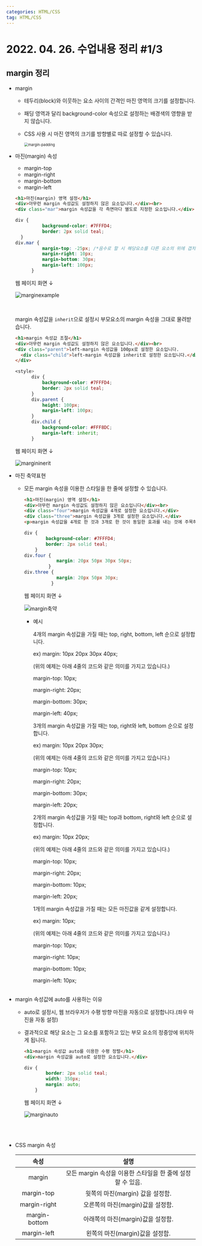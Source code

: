 ```yaml
---
categories: HTML/CSS
tag: HTML/CSS
---
```




# 2022. 04. 26. 수업내용 정리 #1/3

## margin 정리



+ margin

  * 테두리(block)와 이웃하는 요소 사이의 간격인 마진 영역의 크기를 설정합니다. 

  * 패딩 영역과 달리 background-color 속성으로 설정하는 배경색의 영향을 받지 않습니다. 

  * CSS 사용 시 마진 영역의 크기를 방향별로 따로 설정할 수 있습니다.

    <img src="../../images/2022-04-27-class8(margin,padding,position)/margin-padding.png" alt="margin-padding" style="zoom:67%;" />

+ 마진(margin) 속성

  * margin-top
  * margin-right
  * margin-bottom
  * margin-left 

  ```html
  <h1>마진(margin) 영역 설정</h1>
  <div>아무런 margin 속성값도 설정하지 않은 요소입니다.</div><br>
  <div class="mar">margin 속성값을 각 측면마다 별도로 지정한 요소입니다.</div>
  ```

  ```css
  div {
  			background-color: #7FFFD4;
  			border: 2px solid teal;
  	}
  div.mar {
  			margin-top: -25px; /*음수로 할 시 해당요소를 다른 요소의 위에 겹치게 할 수도 있습니다.*/
  			margin-right: 10px;
  			margin-bottom: 30px;
  			margin-left: 100px;
  		}
  ```

  웹 페이지 화면 ↓

  ![marginexample](../../images/2022-04-27-class8(margin,padding,position)/marginexample-16510353879533.png)

  <br>

  margin 속성값을 `inherit`으로 설정시 부모요소의 margin 속성을 그대로 물려받습니다.

  ```html
  <h1>margin 속성값 조절</h1>
  <div>아무런 margin 속성값도 설정하지 않은 요소입니다.</div><br>
  <div class="parent">left-margin 속성값을 100px로 설정한 요소입니다.
  	<div class="child">left-margin 속성값을 inherit로 설정한 요소입니다.</div>
  </div>
  ```

  ```css
  <style>
  		div {
  			background-color: #7FFFD4;
  			border: 2px solid teal;
  		}
  		div.parent {
  			height: 100px;
  			margin-left: 100px;
  		}
  		div.child {
  			background-color: #FFF8DC;
  			margin-left: inherit;
  		}
  ```

  웹 페이지 화면 ↓

  ![margininerit](../../images/2022-04-27-class8(margin,padding,position)/margininerit.png)

+ 마진 축약표현

  * 모든  margin 속성을 이용한 스타일을 한 줄에 설정할 수 있습니다.

    ```html
    <h1>마진(margin) 영역 설정</h1>
    <div>아무런 margin 속성값도 설정하지 않은 요소입니다</div><br>
    <div class="four">margin 속성값을 4개로 설정한 요소입니다.</div>
    <div class="three">margin 속성값을 3개로 설정한 요소입니다.</div>
    <p>margin 속성값을 4개로 한 것과 3개로 한 것이 동일한 효과를 내는 것에 주목하세요!</p>
    ```

    ```css
    div {
    		background-color: #7FFFD4;
    		border: 2px solid teal;
    	}
    div.four { 
        		margin: 20px 50px 30px 50px; 
             }
    div.three { 
        		margin: 20px 50px 30px; 
    		  }
    ```

    웹 페이지 화면 ↓

    <img src="../../images/2022-04-27-class8(margin)/margin축약.png" alt="margin축약"  />

    - 예시

      4개의 margin 속성값을 가질 때는 top, right, bottom, left 순으로 설정합니다.<br>

      ex) margin: 10px 20px 30px 40px;<br>

      (위의 예제는 아래 4줄의 코드와 같은 의미를 가지고 있습니다.)<br>

      margin-top: 10px;<br>

      margin-right: 20px;<br>

      margin-bottom: 30px;<br>

      margin-left: 40px;<br>

       

      3개의 margin 속성값을 가질 때는 top, right와 left, bottom 순으로 설정합니다.<br>

      ex) margin: 10px 20px 30px;<br>

      (위의 예제는 아래 4줄의 코드와 같은 의미를 가지고 있습니다.)<br>

      margin-top: 10px;<br>

      margin-right: 20px;<br>

      margin-bottom: 30px;<br>

      margin-left: 20px;<br>

       

      2개의 margin 속성값을 가질 때는 top과 bottom, right와 left 순으로 설정합니다.<br>

      ex) margin: 10px 20px;<br>

      (위의 예제는 아래 4줄의 코드와 같은 의미를 가지고 있습니다.)<br>

      margin-top: 10px;<br>

      margin-right: 20px;<br>

      margin-bottom: 10px;<br>

      margin-left: 20px;<br>

       

      1개의 margin 속성값을 가질 때는 모든 마진값을 같게 설정합니다.<br>

      ex) margin: 10px;<br>

      (위의 예제는 아래 4줄의 코드와 같은 의미를 가지고 있습니다.)<br>

      margin-top: 10px;<br>

      margin-right: 10px;<br>

      margin-bottom: 10px;<br>

      margin-left: 10px;<br><br>

+ margin 속성값에 auto를 사용하는 이유

  * auto로 설정시, 웹 브라우저가 수평 방향 마진을 자동으로 설정합니다.(좌우 마진을 자동 설정)

  * 결과적으로 해당 요소는 그 요소를 포함하고 있는 부모 요소의 정중앙에 위치하게 됩니다. 

    ```html
    <h1>margin 속성값 auto를 이용한 수평 정렬</h1>
    <div>margin 속성값을 auto로 설정한 요소입니다.</div>
    ```

    ```css
    div {
            border: 2px solid teal;
            width: 350px;
            margin: auto;
    	}
    ```

    웹 페이지 화면 ↓

    ![marginauto](../../images/2022-04-27-class8(margin)/marginauto.png)

    <br><br>

+ CSS margin 속성

  |     속성      |                            설명                            |
  | :-----------: | :--------------------------------------------------------: |
  |    margin     | 모든 margin 속성을 이용한 스타일을 한 줄에 설정할 수 있음. |
  |  margin-top   |              윗쪽의 마진(margin) 값을 설정함.              |
  | margin-right  |             오른쪽의 마진(margin)값을 설정함.              |
  | margin-bottom |             아래쪽의 마진(margin)값을 설정함.              |
  |  margin-left  |              왼쪽의 마진(margin)값을 설정함.               |
